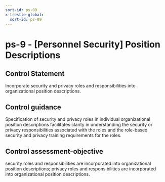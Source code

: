 ```yaml
---
sort-id: ps-09
x-trestle-global:
  sort-id: ps-09
---
```


# ps-9 - \[Personnel Security\] Position Descriptions

## Control Statement

Incorporate security and privacy roles and responsibilities into organizational position descriptions.

## Control guidance

Specification of security and privacy roles in individual organizational position descriptions facilitates clarity in understanding the security or privacy responsibilities associated with the roles and the role-based security and privacy training requirements for the roles.

## Control assessment-objective

security roles and responsibilities are incorporated into organizational position descriptions;
privacy roles and responsibilities are incorporated into organizational position descriptions.

